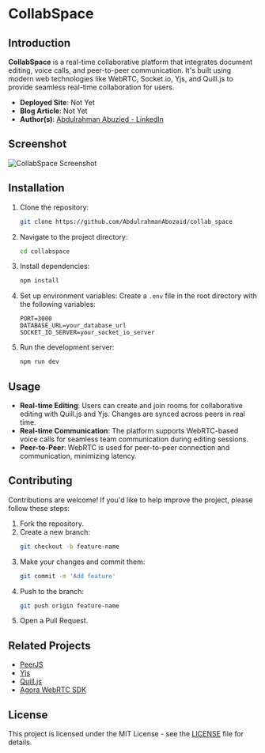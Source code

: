 # CollabSpace

## Introduction

**CollabSpace** is a real-time collaborative platform that integrates document editing, voice calls, and peer-to-peer communication. It's built using modern web technologies like WebRTC, Socket.io, Yjs, and Quill.js to provide seamless real-time collaboration for users.

- **Deployed Site**: Not Yet
- **Blog Article**: Not Yet
- **Author(s)**: [Abdulrahman Abuzied - LinkedIn](https://www.linkedin.com/in/abdulrahman-abuzeid-a5a347231/)

## Screenshot

![CollabSpace Screenshot](https://imgur.com/LKTmfVR)

## Installation

1. Clone the repository:
   ```bash
   git clone https://github.com/AbdulrahmanAbozaid/collab_space
   ```
2. Navigate to the project directory:
   ```bash
   cd collabspace
   ```
3. Install dependencies:
   ```bash
   npm install
   ```
4. Set up environment variables:
   Create a `.env` file in the root directory with the following variables:

   ```env
   PORT=3000
   DATABASE_URL=your_database_url
   SOCKET_IO_SERVER=your_socket_io_server
   ```

5. Run the development server:
   ```bash
   npm run dev
   ```

## Usage

- **Real-time Editing**: Users can create and join rooms for collaborative editing with Quill.js and Yjs. Changes are synced across peers in real time.
- **Real-time Communication**: The platform supports WebRTC-based voice calls for seamless team communication during editing sessions.
- **Peer-to-Peer**: WebRTC is used for peer-to-peer connection and communication, minimizing latency.

## Contributing

Contributions are welcome! If you'd like to help improve the project, please follow these steps:

1. Fork the repository.
2. Create a new branch:
   ```bash
   git checkout -b feature-name
   ```
3. Make your changes and commit them:
   ```bash
   git commit -m 'Add feature'
   ```
4. Push to the branch:
   ```bash
   git push origin feature-name
   ```
5. Open a Pull Request.

## Related Projects

- [PeerJS](https://peerjs.com/)
- [Yjs](https://yjs.dev/)
- [Quill.js](https://quilljs.com/)
- [Agora WebRTC SDK](https://www.agora.io/en/products/webrtc/)

## License

This project is licensed under the MIT License - see the [LICENSE](LICENSE) file for details.
